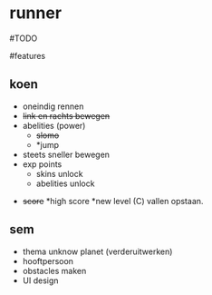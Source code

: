 # runner

#TODO

#features
## koen
 - oneindig rennen
 - ~~link en rachts bewegen~~
 - abelities (power)
    - ~~slomo~~
    - *jump
 - steets sneller bewegen
 - exp points
 	* skins unlock
	* abelities unlock
 * ~~score~~
	*high score
	*new level (C)
	vallen opstaan.

## sem 
 - thema unknow planet (verderuitwerken)
 - hooftpersoon 
 - obstacles maken
 - UI design



